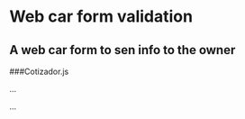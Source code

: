 # Web car form validation

A web car form to sen info to the owner
---

###Cotizador.js 

...
<script>
const anticipoSection = $(".anticipoSection");
const enviar = $("#button");
const resultado = $(".resultado");
const userFormData = $("#userFormData");
const nombre = $("input#nombre");
const telefono = $("input#telefono");
const email = $("input#email");
const emailValidate = /^\b[A-Z0-9._%-]+@[A-Z0-9.-]+\.[A-Z]{2,4}\b$/i;
const error = $("#error");
const anticipoUsado = $(".anticipoUsado");
const modelosUsadosSeleccionados = $("#modelosUsadosSeleccionados");
const consultas_provincia_cons = $("#Consultas_provincia_cons");
const anticipoSeleccionado = $("#anticipoSeleccionado");
const clienteEntregaUsado = $("#clienteEntregaUsado");

$("#anticipo").html(
"Anticipo de " + String($("#range").val()).replace(/(.)(?=(\d{3})+$)/g, "$1.")
);

$(" .anticipoSection p.left").html("$50.000");
$(" .anticipoSection p.right").html("$600.000");

error.hide();

modelosUsadosSeleccionados.hide();

$("#valorDelAuto").change(function() {
let valorDelAuto = $("#valorDelAuto option:selected").attr("data-valor");

$(this).each(function() {
$("#modeloSeleccionado").val(valorDelAuto);
});
});

$("#range").on("input", function() {
let range = $(this).val();

$("#anticipo").html(
"Anticipo de " + String(range).replace(/(.)(?=(\d{3})+$)/g, "$1.")
);

$(this).attr("value", range);
$("#rangoSeleccionado").attr("value", range);
});

/************************************** */

/** Anticipo */

$("#showInfo").on("click", function() {
anticipoSection.slideDown();
});

$("#showInfoNo").on("click", function() {
anticipoSection.slideUp();
$("#rangoSeleccionado").attr("value", "0");
});

/** fin Anticipo */

/************************************** */

/**  Usados */

$("#entregaUsado").on("click", function() {
modelosUsadosSeleccionados.slideDown();
$("#clienteEntregaUsado").attr("value", "si");
});

$("#entregaUsadoNo").on("click", function() {
modelosUsadosSeleccionados.slideUp();
$("#clienteEntregaUsado").attr("value", "no");
});

$("#showUsado").on("click", function() {
anticipoSection.slideDown();
});

$("#showUsadoNo").on("click", function() {
anticipoSection.slideUp();
$("#rangoSeleccionado").attr("value", "0");
});

/** fin Usados */

/************************************** */

/**  Plan Caido*/

$("#planCaidoSi").on("click", function() {
$("#clientePlanCaido").attr("value", "si");
});

$("#planCaidoNo").on("click", function() {
$("#clientePlanCaido").attr("value", "no");
});

/** fin Plan Caido */

/************************************** */

/** Seleccionar Marca */

$("input").on("change", function() {
let activo = $('[type="radio"]:checked').val();
$("#anticipoSeleccionado").val(activo);
});

$("#button").on("click", function(e) {
e.preventDefault();

if (nombre.val() == "") {
error.show().html("El campo Nombre es requerido");
} else if (nombre.val().length < 4) {
error
.show()
.html(
"El campo Nombre debe tener al menos de 4 caracteres"
);
} else if (telefono.val() == "") {
error.show().html("Debes completar el campo Teléfono  ");
} else if (isNaN(telefono.val())) {
error
.show()
.html("El campo Teléfono   sólo admite números");
} else if (telefono.val().length < 7) {
error
.show()
.html(
"El campo Teléfono  debe tener al menos de 8 caracteres"
);
} else if (email.val() == "") {
error.show().html("Debes completar el campo Email  ");
} else if (!emailValidate.test(email.val())) {
error.show().html("El campo Email  no es váildo");
} else if (consultas_provincia_cons.val().length < 1) {
error.show().html("El seleccionar una provincia  ");
} else if ($("#valorDelAuto option:selected").val() == "Modelo de interés") {
error.show().html("Debe seleccionar un modelo ");
} else if (anticipoSeleccionado.val() == "") {
error.show().html("Debe seleccionar un tipo de anticipo ");
} else if (clienteEntregaUsado.val() == "") {
error
.show()
.html("Debe seleccionar si tiene o no un modelo usado ");
} else if ($("#clientePlanCaido").val() == "") {
error
.show()
.html("Debe seleccionar si tiene o no un plan caido ");
} else {
var form = $("#invitacion");
var url = form.attr("action");

$.ajax({
  type: "post",
  url: url,
  data: form.serialize(),
  beforeSend: function() {
    error.hide();
    $(".beforeHide").hide();
    resultado.html(
      "<i class='fa fa-spinner fa-pulse fa-3x fa-fw'></i> <span class='sr-only'>Loading...</span>"
    );
  },
  success: function(data) {
    resultado.html(
      "<div class='alert alert-success'> <p><strong> ¡Muchas gracias! Sus datos fueron enviados correctamente.  </strong></p><p> <strong> A la brevedad será contactado por un asesor. </strong>  </p> </div> "
    );

    form[0].reset();
  },
  error: function() {
    error.show().html("<strong>No pudimos enviar tus datos! </strong>");
  }
});


}
});

</script>
...